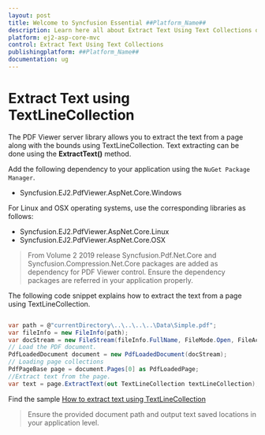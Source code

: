 ```yaml
---
layout: post
title: Welcome to Syncfusion Essential ##Platform_Name##
description: Learn here all about Extract Text Using Text Collections of Syncfusion Essential ##Platform_Name## widgets based on HTML5 and jQuery.
platform: ej2-asp-core-mvc
control: Extract Text Using Text Collections
publishingplatform: ##Platform_Name##
documentation: ug
---
```



# Extract Text using TextLineCollection

The PDF Viewer server library allows you to extract the text from a page along with the bounds using TextLineCollection. Text extracting can be done using the **ExtractText()** method.

Add the following dependency to your application using the `NuGet Package Manager`.
* Syncfusion.EJ2.PdfViewer.AspNet.Core.Windows

For Linux and OSX operating systems, use the corresponding libraries as follows:
* Syncfusion.EJ2.PdfViewer.AspNet.Core.Linux
* Syncfusion.EJ2.PdfViewer.AspNet.Core.OSX

>From Volume 2 2019 release Syncfusion.Pdf.Net.Core and Syncfusion.Compression.Net.Core packages are added as dependency for PDF Viewer control. Ensure the dependency packages are referred in your application properly.

The following code snippet explains how to extract the text from a page using TextLineCollection.

```cs

var path = @"currentDirectory\..\..\..\..\Data\Simple.pdf";
var fileInfo = new FileInfo(path);
var docStream = new FileStream(fileInfo.FullName, FileMode.Open, FileAccess.Read);
// Load the PDF document.
PdfLoadedDocument document = new PdfLoadedDocument(docStream);
// Loading page collections
PdfPageBase page = document.Pages[0] as PdfLoadedPage;
//Extract text from the page.
var text = page.ExtractText(out TextLineCollection textLineCollection);

```

Find the sample [How to extract text using TextLineCollection](https://www.syncfusion.com/downloads/support/directtrac/general/ze/EXTRAC~21056703041)

>Ensure the provided document path and output text saved locations in your application level.